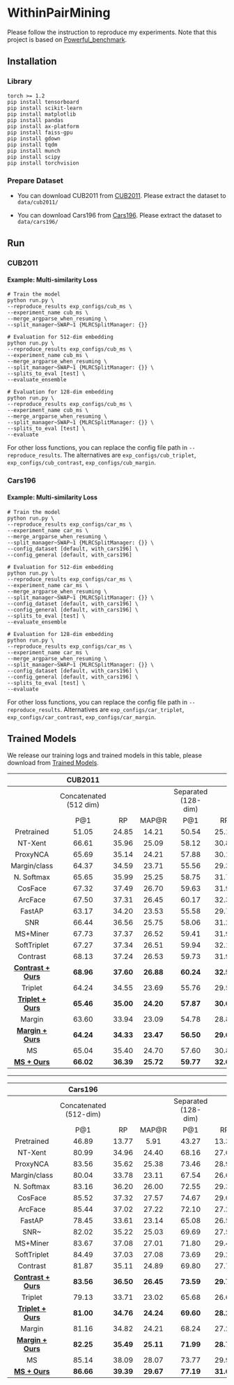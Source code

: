 
# WithinPairMining
Please follow the instruction to reproduce my experiments. Note that this project is based on [Powerful_benchmark](https://kevinmusgrave.github.io/powerful-benchmarker/).
## Installation
### Library
    torch >= 1.2
    pip install tensorboard    
    pip install scikit-learn    
    pip install matplotlib 
    pip install pandas  
    pip install ax-platform  
    pip install faiss-gpu
    pip install gdown
    pip install tqdm
    pip install munch
    pip install scipy
    pip install torchvision
### Prepare Dataset 

 - You can download CUB2011 from  [CUB2011](http://www.vision.caltech.edu/visipedia/CUB-200-2011.html).
   Please extract the dataset to `data/cub2011/`
   
 - You can download Cars196 from [Cars196](https://ai.stanford.edu/~jkrause/cars/car_dataset.html).
   Please extract the dataset to `data/cars196/`

## Run
### CUB2011
####  Example: Multi-similarity Loss

    # Train the model
    python run.py \
    --reproduce_results exp_configs/cub_ms \
    --experiment_name cub_ms \
    --merge_argparse_when_resuming \
    --split_manager~SWAP~1 {MLRCSplitManager: {}}
    
    # Evaluation for 512-dim embedding
    python run.py \
    --reproduce_results exp_configs/cub_ms \
    --experiment_name cub_ms \
    --merge_argparse_when_resuming \
    --split_manager~SWAP~1 {MLRCSplitManager: {}} \
    --splits_to_eval [test] \
    --evaluate_ensemble
    
    # Evaluation for 128-dim embedding
    python run.py \
    --reproduce_results exp_configs/cub_ms \
    --experiment_name cub_ms \
    --merge_argparse_when_resuming \
    --split_manager~SWAP~1 {MLRCSplitManager: {}} \
    --splits_to_eval [test] \
    --evaluate

For other loss functions, you can replace the config file path in `--reproduce_results`. The alternatives are `exp_configs/cub_triplet`, `exp_configs/cub_contrast`, `exp_configs/cub_margin`.

### Cars196
####  Example: Multi-similarity Loss
    # Train the model
    python run.py \
    --reproduce_results exp_configs/car_ms \
    --experiment_name car_ms \
    --merge_argparse_when_resuming \
    --split_manager~SWAP~1 {MLRCSplitManager: {}} \
    --config_dataset [default, with_cars196] \
	--config_general [default, with_cars196] 
    
    # Evaluation for 512-dim embedding
    python run.py \
    --reproduce_results exp_configs/car_ms \
    --experiment_name car_ms \
    --merge_argparse_when_resuming \
    --split_manager~SWAP~1 {MLRCSplitManager: {}} \
    --config_dataset [default, with_cars196] \
	--config_general [default, with_cars196] \
    --splits_to_eval [test] \
    --evaluate_ensemble
    
    # Evaluation for 128-dim embedding
    python run.py \
    --reproduce_results exp_configs/car_ms \
    --experiment_name car_ms \
    --merge_argparse_when_resuming \
    --split_manager~SWAP~1 {MLRCSplitManager: {}} \
    --config_dataset [default, with_cars196] \
	--config_general [default, with_cars196] \
    --splits_to_eval [test] \
    --evaluate
For other loss functions,  you can replace the config file path in `--reproduce_results`. Alternatives are `exp_configs/car_triplet`, `exp_configs/car_contrast`, `exp_configs/car_margin`.

## Trained Models
We release our training logs and trained models in this table, please download from [Trained Models](https://drive.google.com/drive/folders/12KOmtKT47ZD0oJb92kW2qlOD2FSu6YFR?usp=sharing). 


|                      | CUB2011                       |                      |                                |                             |                         |                        |
| :------------------: | :---------------------------: | :------------------: | :----------------------------: | :-------------------------: | :---------------------: | :--------------------: |
|                      | Concatenated <br>  (512 dim)  |                      |                                | Separated <br>   (128-dim)  |                         |                        |
|                      | P@1                           | RP                   | MAP@R                          | P@1                         | RP                      | MAP@R                  |
| Pretrained           | 51\.05                        | 24\.85               | 14\.21                         | 50\.54                      | 25\.12                  | 14\.53                 |
| NT-Xent             | 66\.61                        | 35\.96               | 25\.09                         | 58\.12                      | 30\.81                  | 19\.87                 |
| ProxyNCA            | 65\.69                        | 35\.14               | 24\.21                         | 57\.88                      | 30\.16                  | 19\.32                 |
| Margin/class        | 64\.37                        | 34\.59               | 23\.71                         | 55\.56                      | 29\.32                  | 18\.51                 |
| N. Softmax          | 65\.65                        | 35\.99               | 25\.25                         | 58\.75                      | 31\.75                  | 20\.96                 |
| CosFace             | 67\.32                        | 37\.49               | 26\.70                         | 59\.63                      | 31\.99                  | 21\.21                 |
| ArcFace             | 67\.50                        | 37\.31               | 26\.45                         | 60\.17                      | 32\.37                  | 21\.49                 |
| FastAP              | 63\.17                        | 34\.20               | 23\.53                         | 55\.58                      | 29\.72                  | 19\.09                 |
| SNR                 | 66\.44                        | 36\.56               | 25\.75                         | 58\.06                      | 31\.21                  | 20\.43                 |
| MS+Miner            | 67\.73                        | 37\.37               | 26\.52                         | 59\.41                      | 31\.93                  | 21\.01                 |
| SoftTriplet         | 67\.27                        | 37\.34               | 26\.51                         | 59\.94                      | 32\.12                  | 21\.31                 |
| Contrast            | 68\.13                        | 37\.24               | 26\.53                         | 59\.73                      | 31\.98                  | 21\.18                 |
| [**Contrast + Ours**](https://drive.google.com/drive/folders/1MwL5ckMudm4ZevAbGXnYjlRfez0tokWs?usp=sharing)           | **68\.96**                    | **37\.60**           | **26\.88**                     | **60\.24**                  | **32\.54**              | **21\.67**             |
| Triplet             | 64\.24                        | 34\.55               | 23\.69                         | 55\.76                      | 29\.55                  | 18\.75                 |
| [**Triplet + Ours**](https://drive.google.com/drive/folders/1GWSHmDksEMQlMdFKixG7TbGrInKidMub?usp=sharing)           | **65\.46**                    | **35\.00**           | **24\.20**                     | **57\.87**                  | **30\.68**              | **19\.85**             |
| Margin              | 63\.60                        | 33\.94               | 23\.09                         | 54\.78                      | 28\.86                  | 18\.11                 |
| [**Margin + Ours**](https://drive.google.com/drive/folders/1L6G-jx5B2DMSIUu8JBbY40ft9eAscJaz?usp=sharing)           | **64\.24**                    | **34\.33**           | **23\.47**                     | **56\.50**                  | **29\.61**              | **18\.80**             |
| MS                  | 65\.04                        | 35\.40               | 24\.70                         | 57\.60                      | 30\.84                  | 20\.15                 |
| [**MS + Ours**](https://drive.google.com/drive/folders/1OXaSKaCIZglD2uBdCREFReNGTnWVQc9m?usp=sharing)           | **66\.02**                    | **36\.39**           | **25\.72**                     | **59\.77**                  | **32\.09**              | **21\.39**             |



---



|                      | Cars196                        |                         |                         |                            |                        |                        |
| :------------------: | :---------------------------: | :---------------------: | :---------------------: | :------------------------: | :--------------------: | :--------------------: |
|                      | Concatenated <br>  (512-dim)  |                         |                         | Separated <br>  (128-dim)  |                        |                        |
|                      | P@1                           | RP                      | MAP@R                   | P@1                        | RP                     | MAP@R                  |
| Pretrained           | 46\.89                        | 13\.77                  | 5\.91                   | 43\.27                     | 13\.37                 | 5\.64                  |
| NT-Xent             | 80\.99                        | 34\.96                  | 24\.40                  | 68\.16                     | 27\.66                 | 16\.78                 |
| ProxyNCA            | 83\.56                        | 35\.62                  | 25\.38                  | 73\.46                     | 28\.90                 | 18\.29                 |
| Margin/class        | 80\.04                        | 33\.78                  | 23\.11                  | 67\.54                     | 26\.68                 | 15\.88                 |
| N. Softmax          | 83\.16                        | 36\.20                  | 26\.00                  | 72\.55                     | 29\.35                 | 18\.73                 |
| CosFace             | 85\.52                        | 37\.32                  | 27\.57                  | 74\.67                     | 29\.01                 | 18\.80                 |
| ArcFace             | 85\.44                        | 37\.02                  | 27\.22                  | 72\.10                     | 27\.29                 | 17\.11                 |
| FastAP              | 78\.45                        | 33\.61                  | 23\.14                  | 65\.08                     | 26\.59                 | 15\.94                 |
| SNR~                 | 82\.02                        | 35\.22                  | 25\.03                  | 69\.69                     | 27\.55                 | 17\.13                 |
| MS+Miner            | 83\.67                        | 37\.08                  | 27\.01                  | 71\.80                     | 29\.44                 | 18\.86                 |
| SoftTriplet         | 84\.49                        | 37\.03                  | 27\.08                  | 73\.69                     | 29\.29                 | 18\.89                 |
| Contrast            | 81\.87                        | 35\.11                  | 24\.89                  | 69\.80                     | 27\.78                 | 17\.24                 |
| [**Contrast + Ours**](https://drive.google.com/drive/folders/19C1uctb6LLK9DEzQdi15L-KC9hpr_0_5?usp=sharing)           | **83\.56**                    | **36\.50**              | **26\.45**              | **73\.59**                 | **29\.77**             | **19\.31**             |
| Triplet             | 79\.13                        | 33\.71                  | 23\.02                  | 65\.68                     | 26\.67                 | 15\.82                 |
| [**Triplet + Ours**](https://drive.google.com/drive/folders/1XWpKto-uQLhUQ7BB-oYVf855ohKqyTh8?usp=sharing)           | **81\.00**                    | **34\.76**              | **24\.24**              | **69\.60**                 | **28\.25**             | **17\.30**             |
| Margin              | 81\.16                        | 34\.82                  | 24\.21                  | 68\.24                     | 27\.25                 | 16\.40                 |
| [**Margin + Ours**](https://drive.google.com/drive/folders/1Pn_jcgElUG_xzWkhDd-lH9hMCSwp4dvX?usp=sharing)           | **82\.25**                    | **35\.49**              | **25\.11**              | **71\.99**                 | **28\.79**             | **18\.07**             |
| MS                  | 85\.14                        | 38\.09                  | 28\.07                  | 73\.77                     | 29\.92                 | 19\.32                 |
| [**MS + Ours**](https://drive.google.com/drive/folders/1cvL_ekeiRZScX2h4P7j1ceIpfiusvTEz?usp=sharing)           | **86\.66**                    | **39\.39**              | **29\.67**              | **77\.19**                 | **31\.67**             | **21\.28**             |                